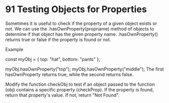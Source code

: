 # 91 Testing Objects for Properties
Sometimes it is useful to check if the property of a given object exists or not. We can use the .hasOwnProperty(propname) method of objects to determine if that object has the given property name. .hasOwnProperty() returns true or false if the property is found or not.

Example

const myObj = {
  top: "hat",
  bottom: "pants"
};

myObj.hasOwnProperty("top");
myObj.hasOwnProperty("middle");
The first hasOwnProperty returns true, while the second returns false.

Modify the function checkObj to test if an object passed to the function (obj) contains a specific property (checkProp). If the property is found, return that property's value. If not, return "Not Found".